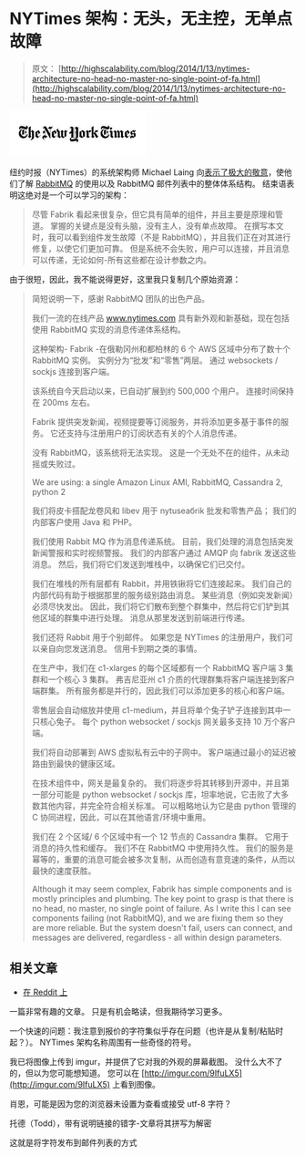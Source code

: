 # NYTimes 架构：无头，无主控，无单点故障

> 原文： [http://highscalability.com/blog/2014/1/13/nytimes-architecture-no-head-no-master-no-single-point-of-fa.html](http://highscalability.com/blog/2014/1/13/nytimes-architecture-no-head-no-master-no-single-point-of-fa.html)

![](img/e344a023a89234e354fd84f1c9ab2deb.png)

纽约时报（NYTimes）的系统架构师 Michael Laing 向[表示了极大的敬意](http://lists.rabbitmq.com/pipermail/rabbitmq-discuss/2014-January/032920.html)，使他们了解 [RabbitMQ](http://www.rabbitmq.com/) 的使用以及 RabbitMQ 邮件列表中的整体体系结构。 结束语表明这绝对是一个可以学习的架构：

> 尽管 Fabrik 看起来很复杂，但它具有简单的组件，并且主要是原理和管道。 掌握的关键点是没有头脑，没有主人，没有单点故障。 在撰写本文时，我可以看到组件发生故障（不是 RabbitMQ），并且我们正在对其进行修复，以使它们更加可靠。 但是系统不会失败，用户可以连接，并且消息可以传递，无论如何-所有这些都在设计参数之内。

由于很短，因此，我不能说得更好，这里我只复制几个原始资源：

> 简短说明一下，感谢 RabbitMQ 团队的出色产品。
> 
> 我们一流的在线产品 www.nytimes.com 具有新外观和新基础，现在包括使用 RabbitMQ 实现的消息传递体系结构。
> 
> 这种架构- Fabrik -在俄勒冈州和都柏林的 6 个 AWS 区域中分布了数十个 RabbitMQ 实例。 实例分为“批发”和“零售”两层。 通过 websockets / sockjs 连接到客户端。
> 
> 该系统自今天启动以来，已自动扩展到约 500,000 个用户。 连接时间保持在 200ms 左右。
> 
> Fabrik 提供突发新闻，视频提要等订阅服务，并将添加更多基于事件的服务。 它还支持与注册用户的订阅状态有关的个人消息传递。
> 
> 没有 RabbitMQ，该系统将无法实现。 这是一个无处不在的组件，从未动摇或失败过。
> 
> We are using: a single Amazon Linux AMI, RabbitMQ, Cassandra 2, python 2
> 
> 我们将皮卡搭配龙卷风和 libev 用于 nytuseaбrik 批发和零售产品； 我们的内部客户使用 Java 和 PHP。
> 
> 我们使用 Rabbit MQ 作为消息传递系统。 目前，我们处理的消息包括突发新闻警报和实时视频警报。 我们的内部客户通过 AMQP 向 fabrik 发送这些消息。 然后，我们将它们发送到堆栈中，以确保它们已交付。
> 
> 我们在堆栈的所有层都有 Rabbit，并用铁锹将它们连接起来。 我们自己的内部代码有助于根据那里的服务级别路由消息。 某些消息（例如突发新闻）必须尽快发出。 因此，我们将它们散布到整个群集中，然后将它们铲到其他区域的群集中进行处理。 消息从那里发送到前端进行传递。
> 
> 我们还将 Rabbit 用于个别邮件。 如果您是 NYTimes 的注册用户，我们可以亲自向您发送消息。 信用卡到期之类的事情。
> 
> 在生产中，我们在 c1-xlarges 的每个区域都有一个 RabbitMQ 客户端 3 集群和一个核心 3 集群。 弗吉尼亚州 c1 介质的代理群集将客户端连接到客户端群集。 所有服务都是并行的，因此我们可以添加更多的核心和客户端。
> 
> 零售层会自动缩放并使用 c1-medium，并且将单个兔子铲子连接到其中一只核心兔子。 每个 python websocket / sockjs 网关最多支持 10 万个客户端。
> 
> 我们将自动部署到 AWS 虚拟私有云中的子网中。 客户端通过最小的延迟被路由到最快的健康区域。
> 
> 在技​​术组件中，网关是最复杂的。 我们将逐步将其转移到开源中，并且第一部分可能是 python websocket / sockjs 库，坦率地说，它击败了大多数其他内容，并完全符合相关标准。 可以粗略地认为它是由 python 管理的 C 协同进程，因此，可以在其他语言/环境中重用。
> 
> 我们在 2 个区域/ 6 个区域中有一个 12 节点的 Cassandra 集群。 它用于消息的持久性和缓存。 我们不在 RabbitMQ 中使用持久性。 我们的服务是幂等的，重要的消息可能会被多次复制，从而创造有意竞速的条件，从而以最快的速度获胜。
> 
> Although it may seem complex, Fabrik has simple components and is mostly principles and plumbing. The key point to grasp is that there is no head, no master, no single point of failure. As I write this I can see components failing (not RabbitMQ), and we are fixing them so they are more reliable. But the system doesn't fail, users can connect, and messages are delivered, regardless - all within design parameters.

## 相关文章

*   [在 Reddit 上](http://www.reddit.com/r/programming/comments/1v4gzj/nytimes_architecture_system_doesnt_fail_users_can/)

一篇非常有趣的文章。 只是有机会略读，但我期待学习更多。

一个快速的问题：我注意到报价的字符集似乎存在问题（也许是从复制/粘贴时起？）。 NYTimes 架构名称周围有一些奇怪的符号。

我已将图像上传到 imgur，并提供了它对我的外观的屏幕截图。 没什么大不了的，但以为您可能想知道。 您可以在 [http://imgur.com/9IfuLX5](http://imgur.com/9IfuLX5) 上看到图像。

肖恩，可能是因为您的浏览器未设置为查看或接受 utf-8 字符？

托德（Todd），带有说明链接的错字-文章将其拼写为解密

这就是将字符发布到邮件列表的方式